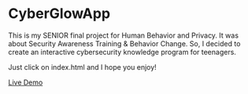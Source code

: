 # CyberGlowApp
This is my SENIOR final project for Human Behavior and Privacy. It was about Security Awareness Training & Behavior Change. So, I decided to create an interactive cybersecurity knowledge program for teenagers.

Just click on index.html and I hope you enjoy!

[Live Demo](https://courtneybingram.github.io/CyberGlowApp/)

